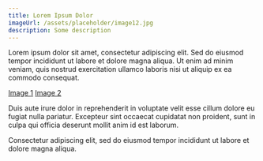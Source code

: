 ```yaml
---
title: Lorem Ipsum Dolor
imageUrl: /assets/placeholder/image12.jpg
description: Some description
---
```

Lorem ipsum dolor sit amet, consectetur adipiscing elit. Sed do eiusmod tempor incididunt ut labore et dolore magna aliqua. Ut enim ad minim veniam, quis nostrud exercitation ullamco laboris nisi ut aliquip ex ea commodo consequat.  
  
[Image 1](/assets/placeholder/image1.jpg) [Image 2](/assets/placeholder/image2.jpg)  
  
Duis aute irure dolor in reprehenderit in voluptate velit esse cillum dolore eu fugiat nulla pariatur. Excepteur sint occaecat cupidatat non proident, sunt in culpa qui officia deserunt mollit anim id est laborum.

Consectetur adipiscing elit, sed do eiusmod tempor incididunt ut labore et dolore magna aliqua.